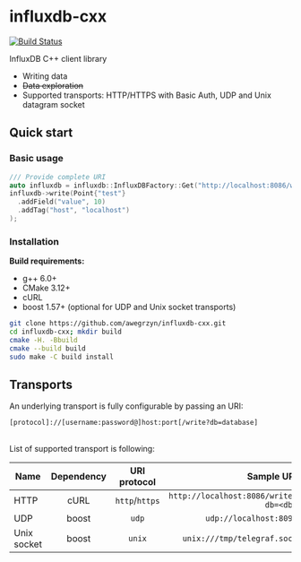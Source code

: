 # influxdb-cxx

[![Build Status](https://travis-ci.com/awegrzyn/influxdb-cxx.svg?branch=master)](https://travis-ci.com/awegrzyn/influxdb-cxx)

InfluxDB C++ client library
 - Writing data
 - ~~Data exploration~~
 - Supported transports: HTTP/HTTPS with Basic Auth, UDP and Unix datagram socket


## Quick start

### Basic usage

```cpp
/// Provide complete URI
auto influxdb = influxdb::InfluxDBFactory::Get("http://localhost:8086/write?db=test");
influxdb->write(Point{"test"}
  .addField("value", 10)
  .addTag("host", "localhost")
);
```

### Installation

__Build requirements:__
 - g++ 6.0+
 - CMake 3.12+
 - cURL
 - boost 1.57+ (optional for UDP and Unix socket transports)

```bash
git clone https://github.com/awegrzyn/influxdb-cxx.git
cd influxdb-cxx; mkdir build
cmake -H. -Bbuild
cmake --build build
sudo make -C build install
```

## Transports

An underlying transport is fully configurable by passing an URI:
```
[protocol]://[username:password@]host:port[/write?db=database]
```
<br>
List of supported transport is following:

| Name        | Dependency  | URI protocol | Sample URI                            |
| ----------- |:-----------:|:------------:| -------------------------------------:|
| HTTP        | cURL        | `http`/`https`       | `http://localhost:8086/write?db=<db>` |
| UDP         | boost       | `udp`        | `udp://localhost:8094`                |
| Unix socket | boost       | `unix`       | `unix:///tmp/telegraf.sock`           |
